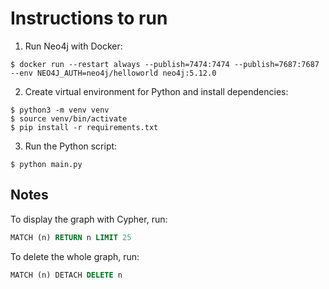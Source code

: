 # Instructions to run

1. Run Neo4j with Docker: 
```shell
$ docker run --restart always --publish=7474:7474 --publish=7687:7687 --env NEO4J_AUTH=neo4j/helloworld neo4j:5.12.0
```
2. Create virtual environment for Python and install dependencies:
```shell
$ python3 -m venv venv
$ source venv/bin/activate
$ pip install -r requirements.txt
```

3. Run the Python script:
```shell
$ python main.py
```

## Notes

To display the graph with Cypher, run:
```sql
MATCH (n) RETURN n LIMIT 25
```

To delete the whole graph, run:
```sql
MATCH (n) DETACH DELETE n
```